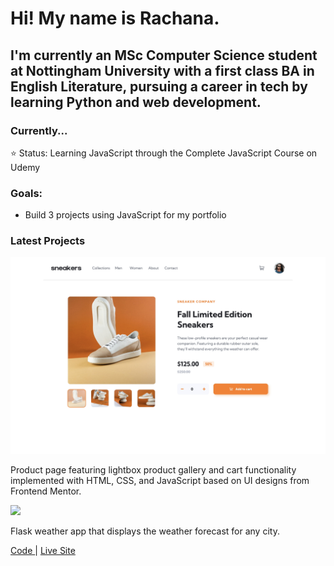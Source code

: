 # Hi! My name is Rachana. 

## I'm currently an MSc Computer Science student at Nottingham University with a first class BA in English Literature, pursuing a career in tech by learning Python and web development.

### Currently... 
⭐️ Status: Learning JavaScript through the Complete JavaScript Course on Udemy <br />

### Goals:  
- Build 3 projects using JavaScript for my portfolio

### Latest Projects
<img src = "https://github.com/rachanahegde/ecommerce-product-page/blob/main/screenshots/Ecommerce-Page-Laptop.jpeg">

Product page featuring lightbox product gallery and cart functionality implemented with HTML, CSS, and JavaScript based on UI designs from Frontend Mentor.

<img src ="https://github.com/rachanahegde/python-weather-app/blob/master/screenshots/weather_app_desktop_forecast_page_screenshot.png">

Flask weather app that displays the weather forecast for any city. 

<a href="https://github.com/rachanahegde/python-weather-app"> Code </a> | <a href="https://weatherly-forecast-app.herokuapp.com/"> Live Site </a> 

<!--  
#### Contact Info
📫 Email me at hegde.rachana99@gmail.com
-->
